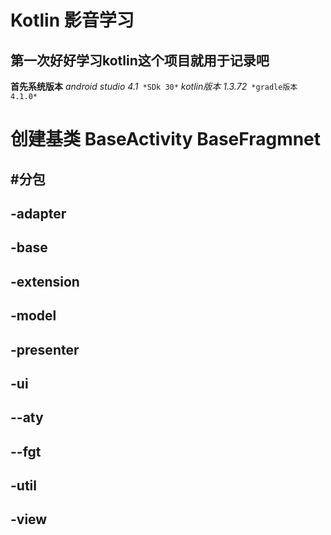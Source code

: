 # Kotlin 影音学习

## 第一次好好学习kotlin这个项目就用于记录吧



**首先系统版本**
*android studio 4.1*`
*SDk 30*`
*kotlin版本  1.3.72*`
*gradle版本  4.1.0*`


# 创建基类 BaseActivity BaseFragmnet


#分包
---
-adapter
---
-base
---
-extension
---
-model
---
-presenter
---
-ui
---
  --aty
---
  --fgt
---
-util
---
-view
---




